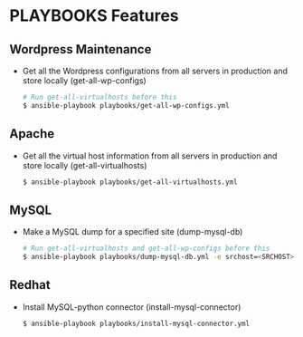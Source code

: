 
# PLAYBOOKS Features

## Wordpress Maintenance

- Get all the Wordpress configurations from all servers in production and store locally (get-all-wp-configs)

  ```bash
  # Run get-all-virtualhosts before this
  $ ansible-playbook playbooks/get-all-wp-configs.yml
  ```

## Apache

- Get all the virtual host information from all servers in production and store locally (get-all-virtualhosts)

  ```bash
  $ ansible-playbook playbooks/get-all-virtualhosts.yml
  ```

## MySQL

- Make a MySQL dump for a specified site (dump-mysql-db)

  ```bash
  # Run get-all-virtualhosts and get-all-wp-configs before this
  $ ansible-playbook playbooks/dump-mysql-db.yml -e srchost=<SRCHOST> -e subdomain=<SUBDOMAIN>
  ```

## Redhat

- Install MySQL-python connector (install-mysql-connector)

  ```bash
  $ ansible-playbook playbooks/install-mysql-connector.yml
  ```


